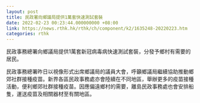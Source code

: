 ```yaml
---
layout: post
title: 民政署向鄉議局提供1萬套快速測試套裝
date: 2022-02-23 00:23:44.000000000 +08:00
link: https://news.rthk.hk/rthk/ch/component/k2/1635248-20220223.htm
categories: rthk
---
```


民政事務總署向鄉議局提供1萬套新冠病毒病快速測試套裝，分發予鄉村有需要的居民。

民政事務總署昨日以視像形式出席鄉議局的議員大會，呼籲鄉議局繼續協助推動鄉郊社群接種疫苗。新界各區民政事務處亦會陸續在不同地區，舉辦更多的疫苗接種活動，便利鄉郊社群接種疫苗。因應偏遠鄉村的需要，離島民政事務處也會安排船隻，運送疫苗及相關器材至有關地區。
